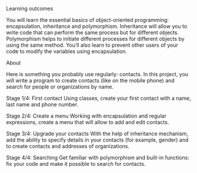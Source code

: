  Learning outcomes

You will learn the essential basics of object-oriented programming: encapsulation, inheritance and polymorphism. Inheritance will allow you to write code that can perform the same process but for different objects. Polymorphism helps to initiate different processes for different objects by using the same method. You’ll also learn to prevent other users of your code to modify the variables using encapsulation.

 About

Here is something you probably use regularly: contacts. In this project, you will write a program to create contacts (like on the mobile phone) and search for people or organizations by name.



Stage 1/4: First contact
Using classes, create your first contact with a name, last name and phone number.

Stage 2/4: Create a menu
Working with encapsulation and regular expressions, create a menu that will allow to add and edit contacts.

Stage 3/4: Upgrade your contacts
With the help of inheritance mechanism, add the ability to specify details in your contacts (for example, gender) and to create contacts and addresses of organizations.

Stage 4/4: Searching
Get familiar with polymorphism and built-in functions: fix your code and make it possible to search for contacts. 




